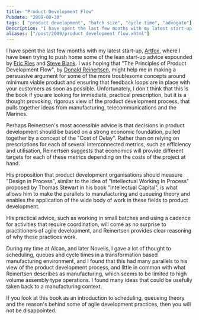 ```yaml
---
title: "Product Development Flow"
Pubdate: "2009-08-30"
tags: [ "product development", "batch size", "cycle time", "advogato"]
Description: "I have spent the last few months with my latest start-up, Artfox, where I have been trying to push home some of the lean start-up advice expounded by Eric Lie's and Steve Blank.  I was hoping that 'The Principles of Product Development Flow', by Donald Reinertsen, might help me in making a persuasive argument for some of the more troublesome concepts around minimum viable product and ensuring that feedback loops are in place with your customers as soon as possible. Unfortunately, I don't think that this is the book if you are looking for immediate, practical prescription, but it is a thought provoking, rigorous view of the product development process, that pulls together ideas from manufacturing, telecommunications and the Marines."
aliases: ["/post/2009/product_development_flow.xhtml"]
---
```


<p>I have spent the last few months with my latest start-up, <a href="http://artfox.com">Artfox</a>, where I have been trying to push home some of the lean start-up advice expounded by <a href="http://startuplessonslearned.blogspot.com">Eric Ries</a> and <a href="http://steveblank.com/">Steve Blank</a>.  I was hoping that "The Principles of Product Development Flow", by <a href="http://www.reinertsenassociates.com/">Donald Reinertsen</a>, might help me in making a persuasive argument for some of the more troublesome concepts around minimum viable product and ensuring that feedback loops are in place with your customers as soon as possible. Unfortunately, I don't think that this is the book if you are looking for immediate, practical prescription, but it is a thought provoking, rigorous view of the product development process, that pulls together ideas from manufacturing, telecommunications and the Marines.</p>

<p>Perhaps Reinertsen's most accessible advice is that decisions in product development should be based on a strong economic foundation, pulled together by a concept of the "Cost of Delay".  Rather than on relying on prescriptions for each of several interconnected metrics, such as efficiency and utilisation, Reinertsen suggests that economics will provide different targets for each of these metrics depending on the costs of the project at hand.</p>

<p>His proposition that product development organisations should measure "Design in Process", similar to the idea of "Intellectual Working In Process" proposed by Thomas Stewart in his book "Intellectual Capital", is what allows him to make the parallels to manufacturing and queueing theory and enables the application of the wide body of work in these fields to product development.</p>

<p>His practical advice, such as working in small batches and using a cadence for activities that require coordination, will come as no surprise to practitioners of agile development, and Reinertsen provides clear reasoning of why these practices work.</p>

<p>During my time at Alcan, and later Novelis, I gave a lot of thought to scheduling, queues and cycle times in a transformation based manufacturing environment, and I found that this had many parallels to his view of the product development process, and little in common with what Reinertsen describes as manufacturing, which seems to be limited to high volume assembly type operations.  I found many ideas that could be usefully taken back to a manufacturing context.</p>

<p>If you look at this book as an introduction to scheduling, queueing theory and the reason's behind some of agile development practices, then you will not be disappointed.</p>


